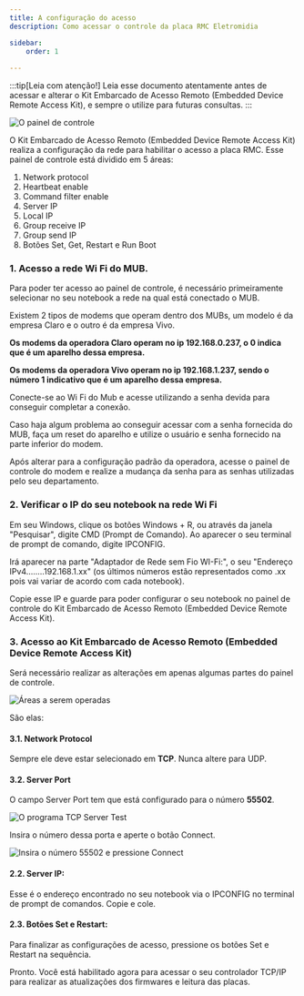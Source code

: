```yaml
---
title: A configuração do acesso
description: Como acessar o controle da placa RMC Eletromidia

sidebar:
    order: 1
 
---
```


[comment]: <> (Documentação online para o aplicativo Interface de Comando Eletromidia)
[comment]: <> (Criado por Alexandre de Abreu - alexandre.abreu@eletromidia.com.br)
[comment]: <> (Data : 17/06/2024)

:::tip[Leia com atenção!]
Leia esse documento atentamente antes de acessar e alterar o Kit Embarcado de Acesso Remoto (Embedded Device Remote Access Kit), e sempre o utilize para futuras consultas.
:::

![O painel de controle](https://i.imgur.com/S273rK3.png)
 
 O Kit Embarcado de Acesso Remoto (Embedded Device Remote Access Kit) realiza a configuração da rede para habilitar o acesso a placa RMC. Esse painel de controle está dividido em 5 áreas:

1. Network protocol
2. Heartbeat enable
3. Command filter enable
4. Server IP
5. Local IP
6. Group receive IP
7. Group send IP
8. Botões Set, Get, Restart e Run Boot

### 1. Acesso a rede Wi Fi do MUB. 

Para poder ter acesso ao painel de controle, é necessário primeiramente selecionar no seu notebook a rede na qual está conectado o MUB.

Existem 2 tipos de modems que operam dentro dos MUBs, um modelo é da empresa Claro e o outro é da empresa Vivo.

<b>Os modems da operadora Claro operam no ip 192.168.0.237, o 0 indica que é um aparelho dessa empresa.</b>

<b>Os modems da operadora Vivo operam no ip 192.168.1.237, sendo o número 1 indicativo que é um aparelho dessa empresa.</b>

Conecte-se ao Wi Fi do Mub e acesse utilizando a senha devida para conseguir completar a conexão. 

Caso haja algum problema ao conseguir acessar com a senha fornecida do MUB, faça um reset do aparelho e utilize o usuário e senha fornecido na parte inferior do modem. 

Após alterar para a configuração padrão da operadora, acesse o painel de controle do modem e realize a mudança da senha para as senhas utilizadas pelo seu departamento.


### 2. Verificar o IP do seu notebook na rede Wi Fi

Em seu Windows, clique os botões Windows + R, ou através da janela "Pesquisar", digite CMD (Prompt de Comando). Ao aparecer o seu terminal de prompt de comando, digite IPCONFIG.

Irá aparecer na parte "Adaptador de Rede sem Fio WI-Fi:", o seu "Endereço IPv4........192.168.1.xx" (os últimos números estão representados como .xx pois vai variar de acordo com cada notebook).

Copie esse IP e guarde para poder configurar o seu notebook no painel de controle do Kit Embarcado de Acesso Remoto (Embedded Device Remote Access Kit).

### 3. Acesso ao Kit Embarcado de Acesso Remoto (Embedded Device Remote Access Kit) 

Será necessário realizar as alterações em apenas algumas partes do painel de controle.

![Áreas a serem operadas](https://i.imgur.com/CB7Ith5.jpeg)

São elas:

#### 3.1. Network Protocol
Sempre ele deve estar selecionado em <b>TCP</b>. Nunca altere para UDP.

#### 3.2. Server Port
O campo Server Port tem que está configurado para o número <b>55502</b>.

![O programa TCP Server Test](https://i.imgur.com/pqFRuaw.png)

Insira o número dessa porta e aperte o botão Connect.

![Insira o número 55502 e pressione Connect](https://i.imgur.com/fcuLYA9.jpeg)

#### 2.2. Server IP:
Esse é o endereço encontrado no seu notebook via o IPCONFIG no terminal de prompt de comandos. Copie e cole.
 
#### 2.3. Botões Set e Restart:
Para finalizar as configurações de acesso, pressione os botões Set e Restart na sequência.

Pronto. Você está habilitado agora para acessar o seu controlador TCP/IP para realizar as atualizações dos firmwares e leitura das placas.


